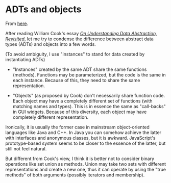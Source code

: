 # ADTs and objects

From [here](https://yinwang1.substack.com/p/objects).

<span>After reading William Cook's essay</span> _[On Understanding Data Abstraction, Revisited](http://www.cs.utexas.edu/~wcook/Drafts/2009/essay.pdf)_<span>, let me try to condense the difference between abstract data types (ADTs) and objects into a few words.</span>

(To avoid ambiguity, I use "instances" to stand for data created by instantiating ADTs)

*   "Instances" created by the same ADT share the same functions (methods). Functions may be parameterized, but the code is the same in each instance. Because of this, they need to share the same representation.

*   "Objects" (as proposed by Cook) don't necessarily share function code. Each object may have a completely different set of functions (with matching names and types). This is in essence the same as "call-backs" in GUI widgets. Because of this diversity, each object may have completely different representation.

Ironically, it is usually the former case in mainstream object-oriented languages like Java and C++. In Java you can somehow achieve the latter with interfaces and anonymous classes, but it is awkward. JavaScript's prototype-based system seems to be closer to the essence of the latter, but still not feel natural.

But different from Cook's view, I think it is better not to consider binary operations like set union as methods. Union may take two sets with different representations and create a new one, thus it can operate by using the "true methods" of both arguments (possibly iterators and membership).
